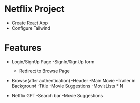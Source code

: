 # Netflix Project

- Create React App
- Configure Tailwind

# Features

- Login/SignUp Page
  -SignIn/SignUp form

  - Redirect to Browse Page

- Browse(after authentication)
  -Header
  -Main Movie
  -Trailer in Background
  -Title
  -Movie Suggestions
  -MovieLists \* N

- Netflix GPT
  -Search bar
  -Movie Suggestions
